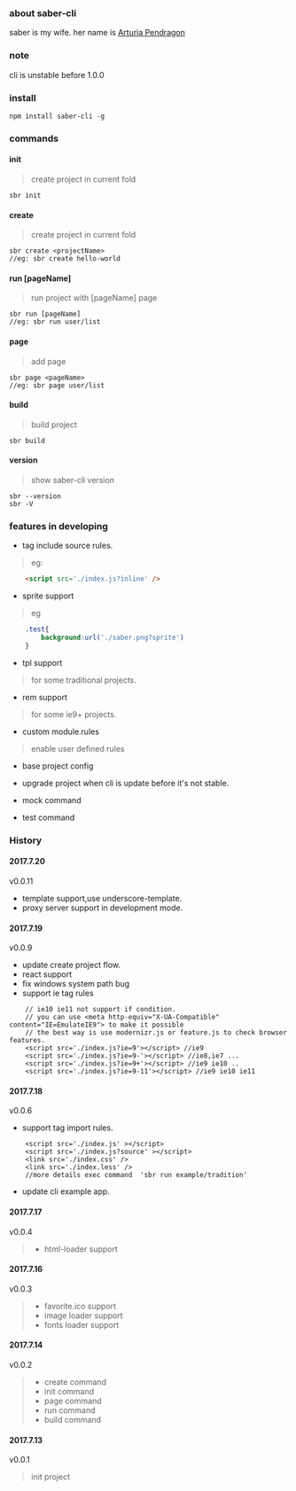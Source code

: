 ### about saber-cli

saber is my wife. her name is  [Arturia Pendragon](http://baike.baidu.com/item/%E9%98%BF%E5%B0%94%E6%89%98%E5%88%A9%E4%BA%9A%C2%B7%E6%BD%98%E5%BE%B7%E6%8B%89%E8%B4%A1/10500553?fromtitle=SABER&fromid=19954634)

### note

cli is unstable before 1.0.0

### install
```
npm install saber-cli -g
```

### commands
#### init
> create project in current fold
```
sbr init
```


#### create <projectName>
> create project in current fold
```
sbr create <projectName>
//eg: sbr create hello-world
```


#### run [pageName]
> run project with [pageName] page
```
sbr run [pageName]
//eg: sbr run user/list
```

#### page <pageName>
> add <pageName> page
```
sbr page <pageName>
//eg: sbr page user/list
```

#### build
> build project
```
sbr build
```

#### version
> show saber-cli version
```
sbr --version
sbr -V
```


### features in developing
- tag include source rules.
> eg:
```html
    <script src='./index.js?inline' />
```

- sprite support
> eg
```css
    .test{
        background:url('./saber.png?sprite')
    }
```

- tpl support
> for some traditional projects.

- rem support
> for some ie9+ projects.

- custom module.rules
> enable user defined rules

- base project config

- upgrade project when cli is update before it's not stable.

- mock command

- test command

### History

#### 2017.7.20
v0.0.11
- template support,use underscore-template.
- proxy server support in development mode.

#### 2017.7.19


v0.0.9
- update create project flow.
- react support
- fix windows system path bug
- support ie tag rules
```
    // ie10 ie11 not support if condition.
    // you can use <meta http-equiv="X-UA-Compatible" content="IE=EmulateIE9"> to make it possible
    // the best way is use modernizr.js or feature.js to check browser features.
    <script src='./index.js?ie=9'></script> //ie9
    <script src='./index.js?ie=9-'></script> //ie8,ie7 ...
    <script src='./index.js?ie=9+'></script> //ie9 ie10 ..
    <script src='./index.js?ie=9-11'></script> //ie9 ie10 ie11
```

#### 2017.7.18
v0.0.6
- support tag import rules.
```
    <script src='./index.js' ></script>
    <script src='./index.js?source' ></script>
    <link src='./index.css' />
    <link src='./index.less' />
    //more details exec command  'sbr run example/tradition'
```
- update cli example app.


#### 2017.7.17
v0.0.4
> - html-loader support

#### 2017.7.16
v0.0.3
> - favorite.ico support
> - image loader support
> - fonts loader support

#### 2017.7.14
v0.0.2
> - create command
> - init command
> - page command
> - run command
> - build command

#### 2017.7.13
v0.0.1
> init project
